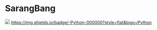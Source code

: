 # SarangBang
<a href="버튼을 눌렀을 때 이동할 링크" target="_blank"><img src="https://img.shields.io/badge/뱃지레이블-배경색?style=뱃지모양&logo=Python&logoColor=로고색상"/></a>
https://img.shields.io/badge/-Python-000000?style=flat&logo=Python
